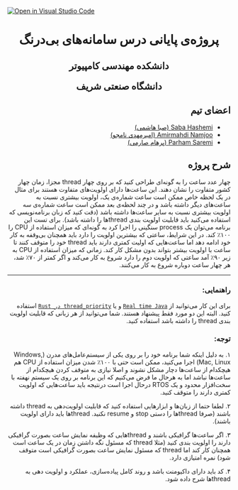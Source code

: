 [![Open in Visual Studio Code](https://classroom.github.com/assets/open-in-vscode-c66648af7eb3fe8bc4f294546bfd86ef473780cde1dea487d3c4ff354943c9ae.svg)](https://classroom.github.com/online_ide?assignment_repo_id=8003680&assignment_repo_type=AssignmentRepo)
<div dir="rtl">
  

<h1 align="center">
پروژه‌ی پایانی درس سامانه‌های بی‌درنگ
</h1>
<h2 align="center">
  دانشكده مهندسی کامپيوتر
  
  دانشگاه صنعتی شریف      
</h2>

## اعضای تیم

- [Saba Hashemi (صبا هاشمی)](https://github.com/Savaw)
- [Amirmahdi Namjoo (امیرمهدی نامجو)](https://github.com/titansarus)
- [Parham Saremi (پرهام صارمی)](https://github.com/parhamsaremi)

## شرح پروژه

چهار عدد ساعت را به گونه‌ای طراحی کنید که بر روی چهار thread مجزا، زمان چهار کشور متفاوت را نشان دهند. این ساعت‌ها دارای اولویت‌های متفاوت هستند برای مثال در یک لحظه خاص ممکن است ساعت شماره‌ی یک، اولویت بیشتری نسبت به ساعت‌های دیگر داشته باشد و در چند لحظه‌ی بعد ممکن است ساعت شماره‌ی سه اولویت بیشتری نسبت به سایر ساعت‌ها داشته باشد (دقت کنید که زبان برنامه‌نویسی که استفاده می‌کنید باید قابلیت اولویت بندی threadها را داشته باشد). برای تست این برنامه می‌توان یک process سنگینی را اجرا کرد به گونه‌ای که میزان استفاده از CPU را ۱۰۰٪ کند. در این شرایط، ساعتی که بیشترین اولویت را دارد باید همچنان بی‌وقفه به کار خود ادامه دهد اما ساعت‌هایی که اولیت کمتری دارند باید thread خود را متوقف کنند تا ساعت با اولویت‌ بیشتر بتواند بدون مشکل کار کند. زمانی که میزان استفاده از CPU به زیر ۹۰٪ آمد ساعتی که اولویت دوم را دارد شروع به کار می‌کند و اگر کمتر از ۷۰٪ شد، هر چهار ساعت دوباره شروع به کار می‌کنند.
  
  ---
  
  ### راهنمایی:
  
 برای این کار می‌توانید از [`Real time Java`](https://www.oracle.com/technical-resources/articles/javase/jsr-1.html) و یا [`thread_priority در Rust`](https://docs.rs/thread-priority/latest/thread_priority/)  استفاده کنید. البته این دو مورد فقط پیشنهاد هستند. شما می‌توانید از هر زبانی که قابلیت اولویت بندی thread را داشته باشد استفاده کنید. 
  
  ### توجه:
  
  ۱. به دلیل اینکه شما برنامه خود را بر روی یکی از سیستم‌عامل‌های مدرن (Windows, Mac, Linux) اجرا می‌کنید، ممکن است حتی با ۱۰۰٪ شدن میزان استفاده از CPU هم هیچکدام از ساعت‌ها دچار مشکل نشوند و اصلا نیازی به متوقف کردن هیچکدام از ساعت‌ها نباشد اما به هرحال ما فرض می‌کنیم که این برنامه بر روی یک سیستم نهفته با سخت‌افزار محدود و یک RTOS درحال اجرا است درنتیجه باید ساعت‌هایی که اولویت کمتری دارند را متوقف کنید.
  
  ۲. لطفا حتما از زبان‌ها و ابزارهایی استفاده کنید که قابلیت اولویت‌دهی به thread داشته باشند (صرفا threadها را دستی stop و resume نکنید. threadها باید دارای اولویت باشند).
  
  ۳. اگر ساعت‌‌ها گرافیکی باشند و threadهایی که وظیفه نمایش ساعت بصورت گرافیکی دارند را اولویت بندی کنید (مثلا thread که مسئول نگه داشتن زمان در یک ساعت است همچنان کار کند اما thread که مسئول نمایش ساعت بصورت گرافیکی است متوقف شود) نمره امتیازی دارد.
  
  ۴. کد باید دارای داکیومنت باشد و روند کامل پیاده‌سازی، عملکرد و اولویت دهی به threadها شرح داده شود.
  
  
  
